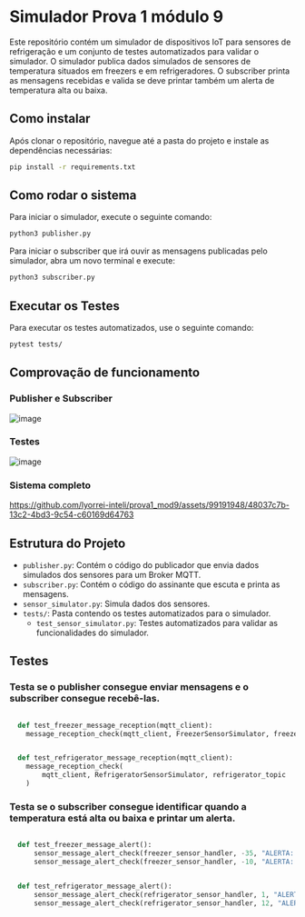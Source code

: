 # Simulador Prova 1 módulo 9

Este repositório contém um simulador de dispositivos IoT para sensores de refrigeração e um conjunto de testes automatizados para validar o simulador. O simulador publica dados simulados de sensores de temperatura situados em freezers e em refrigeradores. O subscriber printa as mensagens recebidas e valida se deve printar também um alerta de temperatura alta ou baixa.

## Como instalar

Após clonar o repositório, navegue até a pasta do projeto e instale as dependências necessárias:

```bash
pip install -r requirements.txt
```

## Como rodar o sistema
Para iniciar o simulador, execute o seguinte comando:

```bash
python3 publisher.py
```

Para iniciar o subscriber que irá ouvir as mensagens publicadas pelo simulador, abra um novo terminal e execute:

```bash
python3 subscriber.py
```

## Executar os Testes

Para executar os testes automatizados, use o seguinte comando:

```bash
pytest tests/
```

## Comprovação de funcionamento

### Publisher e Subscriber
![image](https://github.com/lyorrei-inteli/prova1_mod9/assets/99191948/07db5544-58a3-4a5b-a5ef-189d8f06f9f7)


### Testes
![image](https://github.com/lyorrei-inteli/prova1_mod9/assets/99191948/9b49b84a-49e8-4e9d-84a3-01552ffa4520)


### Sistema completo
https://github.com/lyorrei-inteli/prova1_mod9/assets/99191948/48037c7b-13c2-4bd3-9c54-c60169d64763


## Estrutura do Projeto

- `publisher.py`: Contém o código do publicador que envia dados simulados dos sensores para um Broker MQTT.
- `subscriber.py`: Contém o código do assinante que escuta e printa as mensagens.
- `sensor_simulator.py`: Simula dados dos sensores.
- `tests/`: Pasta contendo os testes automatizados para o simulador.
  - `test_sensor_simulator.py`: Testes automatizados para validar as funcionalidades do simulador.

## Testes

### Testa se o publisher consegue enviar mensagens e o subscriber consegue recebê-las. 
```python

  def test_freezer_message_reception(mqtt_client):
    message_reception_check(mqtt_client, FreezerSensorSimulator, freezer_topic)


  def test_refrigerator_message_reception(mqtt_client):
    message_reception_check(
        mqtt_client, RefrigeratorSensorSimulator, refrigerator_topic
    )

```

### Testa se o subscriber consegue identificar quando a temperatura está alta ou baixa e printar um alerta.
```python

  def test_freezer_message_alert():
      sensor_message_alert_check(freezer_sensor_handler, -35, "ALERTA: Temperatura BAIXA")
      sensor_message_alert_check(freezer_sensor_handler, -10, "ALERTA: Temperatura ALTA")


  def test_refrigerator_message_alert():
      sensor_message_alert_check(refrigerator_sensor_handler, 1, "ALERTA: Temperatura BAIXA")
      sensor_message_alert_check(refrigerator_sensor_handler, 12, "ALERTA: Temperatura ALTA")

``` 
